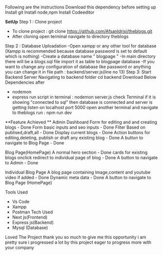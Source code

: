 Following are the instructions 
Download this dependency before setting up
Install git
Install node,npm
Install Codeeditor

**SetUp**
Step 1 : Clone project 
- To clone project : git clone https://github.com/AfsanIdrisi/theblogs.git
- After cloning open terminal navigate to directory theblogs


Step 2 : Database Uploadation
-Open xampp or any other tool for database (Xampp is recommended because database password is set to default which is nothing)
-Create a database name " blogpage " 
-In main directory there will be a blogs.sql file import it as table to blogpage database
-If you want to change any configuration of database like password or anything you can change it in file path : backend/server.js(line no 13)
Step 3: Start Backend Server 
Navigating to backend folder cd backend
Download Below Dependencies after   
- nodemon
- express
run script in terminal : nodemon server.js
check Terminal if it is showing "connected to sql" then database is connected and server is getting listen on localhost port 5000
open another terminal and navigate to theblogs run : npm run dev 


**Feature Achieved **
Admin Dashboard
Form for editing and and creating blogs - Done
Form basic inputs and seo inputs - Done
Filter Based on publised,draft,all - Done
Display current blogs - Done
Action buttons for editing,deleting, publish or draft any existing blog - Done
A button to navigate to Blog Page - Done

Blog Page(HomePage)
A normal hero section - Done
cards for existing blogs onclick redirect to individual page of blog - Done
A button to navigate to Admin - Done

Individual Blog Page
A blog page containing Image,content and youtube video if added - Done
Dynamic meta data - Done
A button to navigate to Blog Page (HomePage)

Tools Used
- Vs Code
- Xampp
- Postman
Tech Used
- Next js(Frontend)
- Express js(Backend)
- Mysql (Database)

Loved The Project thank you so much to give me this opportunity i am pretty sure i progressed a lot by this project eager to progress more with your company
